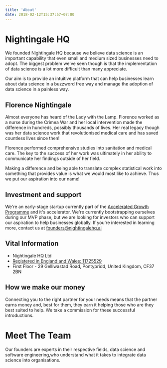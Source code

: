 ```yaml
---
title: 'About'
date: 2018-02-12T15:37:57+07:00
---
```


# Nightingale HQ

We founded Nightingale HQ because we believe data science is an important capability that even small and medium sized businesses need to adopt. The biggest problem we've seen though is that the implementation of data science is a lot more difficult than many appreciate. 

Our aim is to provide an intuitive platform that can help businesses learn about data science in a buzzword free way and manage the adoption of data science in a painless way.

## Florence Nightingale
Almost everyone has heard of the Lady with the Lamp. Florence worked as a nurse during the Crimea War and her local intervention made the difference in hundreds, possibly thousands of lives. Her real legacy though was her data science work that revolutionised medical care and has saved countless lives since then!

Florence performed comprehensive studies into sanitation and medical care. The key to the success of her work was ultimately in her ability to communicate her findings outside of her field.

Making a difference and being able to translate complex statistical work into something that provides value is what we would most like to achieve. Thus we put our aspiration into our name!

## Investment and support
We're an early-stage startup currently part of the [Accelerated Growth Programme](https://businesswales.gov.wales/growth/what-accelerated-growth-programme) and it's accelerator. We're currently bootstrapping ourselves during our MVP phase, but we are looking for investors who can support our aspiration to help businesses globally. If you're interested in learning more, contact us at [founders@nightingalehq.ai](mailto://founders@nightingalehq.ai)

## Vital Information
- Nightingale HQ Ltd
- [Registered in England and Wales: 11725529](https://beta.companieshouse.gov.uk/company/11725529)
- First Floor - 29 Gelliwastad Road, Pontypridd, United Kingdom, CF37 2BN

## How we make our money
Connecting you to the right partner for your needs means that the partner earns money and, best for them, they earn it helping those who are they best suited to help. We take a commission for these successful introductions.

# Meet The Team

Our founders are experts in their respective fields, data science and software engineering,who understand what it takes to integrate data science into organisations.
